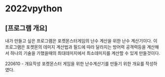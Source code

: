 # 2022vpython
## [프로그램 개요]
내가 만들고 싶은 프로그램은 포켓몬스터게임의 난수 계산을 위한 난수 계산기이다. 이 프로그램은 포켓몬의 데미지 계산법과 필드에 따라 달라지는 방어력 공격력등을
계산해서 하나의 기술을 가했을때의 최대데미지에서 최소데미지를 계산할 수 있게 만들것이다.

220610 - 개요작성
포켓몬스터 게임을 위한 난수계산기를 만들기 위한 개요를 작성하였다.

